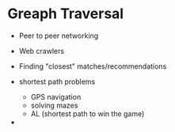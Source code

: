 # Greaph Traversal 
- Peer to peer networking
- Web crawlers
- Finding "closest" matches/recommendations
- shortest path problems
    - GPS navigation
    - solving mazes
    - AL (shortest path to win the game)

- 